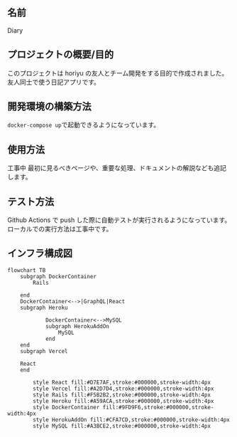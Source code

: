 ## 名前

Diary

## プロジェクトの概要/目的

このプロジェクトは horiyu の友人とチーム開発をする目的で作成されました。
友人同士で使う日記アプリです。

## 開発環境の構築方法

`docker-compose up`で起動できるようになっています。

## 使用方法

工事中
最初に見るべきページや、重要な処理、ドキュメントの解説なども追記します。

## テスト方法

Github Actions で push した際に自動テストが実行されるようになっています。
ローカルでの実行方法は工事中です。

## インフラ構成図

```mermaid
flowchart TB
    subgraph DockerContainer
        Rails

    end
    DockerContainer<-->|GraphQL|React
    subgraph Heroku

			DockerContainer<-->MySQL
			subgraph HerokuAddOn
				MySQL
			end
    end
    subgraph Vercel

    React
    end

		style React fill:#D7E7AF,stroke:#000000,stroke-width:4px
		style Vercel fill:#A2D7D4,stroke:#000000,stroke-width:4px
		style Rails fill:#F5B2B2,stroke:#000000,stroke-width:4px
		style Heroku fill:#A59ACA,stroke:#000000,stroke-width:4px
		style DockerContainer fill:#9FD9F6,stroke:#000000,stroke-width:4px
		style HerokuAddOn fill:#CFA7CD,stroke:#000000,stroke-width:4px
		style MySQL fill:#A3BCE2,stroke:#000000,stroke-width:4px
```
